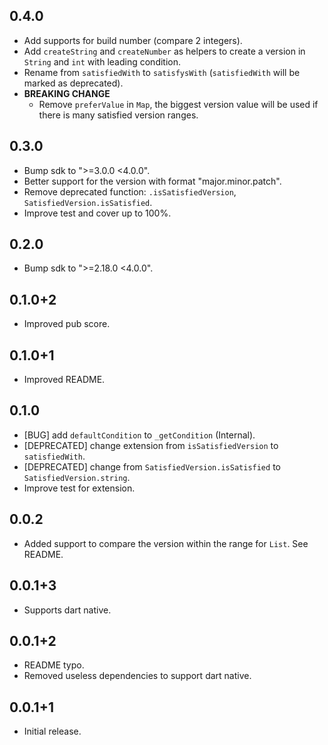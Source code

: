 ## 0.4.0

* Add supports for build number (compare 2 integers).
* Add `createString` and `createNumber` as helpers to create a version in `String` and `int` with leading condition.
* Rename from `satisfiedWith` to `satisfysWith` (`satisfiedWith` will be marked as deprecated).
* **BREAKING CHANGE**
  * Remove `preferValue` in `Map`, the biggest version value will be used if there is many satisfied version ranges.

## 0.3.0

* Bump sdk to ">=3.0.0 <4.0.0".
* Better support for the version with format "major.minor.patch".
* Remove deprecated function: `.isSatisfiedVersion`, `SatisfiedVersion.isSatisfied`.
* Improve test and cover up to 100%.

## 0.2.0

* Bump sdk to ">=2.18.0 <4.0.0".

## 0.1.0+2

* Improved pub score.

## 0.1.0+1

* Improved README.

## 0.1.0

* [BUG] add `defaultCondition` to `_getCondition` (Internal).
* [DEPRECATED] change extension from `isSatisfiedVersion` to `satisfiedWith`.
* [DEPRECATED] change from `SatisfiedVersion.isSatisfied` to `SatisfiedVersion.string`.
* Improve test for extension.

## 0.0.2

* Added support to compare the version within the range for `List`. See README.

## 0.0.1+3

* Supports dart native.

## 0.0.1+2

* README typo.
* Removed useless dependencies to support dart native.

## 0.0.1+1

* Initial release.

